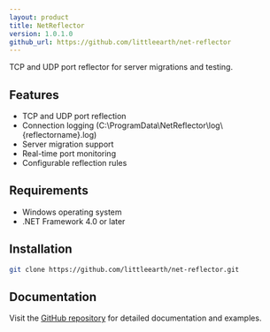 ```yaml
---
layout: product
title: NetReflector
version: 1.0.1.0
github_url: https://github.com/littleearth/net-reflector
---
```


TCP and UDP port reflector for server migrations and testing.

## Features

- TCP and UDP port reflection
- Connection logging (C:\\ProgramData\\NetReflector\\log\\{reflectorname}.log)
- Server migration support
- Real-time port monitoring
- Configurable reflection rules

## Requirements

- Windows operating system
- .NET Framework 4.0 or later

## Installation

```bash
git clone https://github.com/littleearth/net-reflector.git
```

## Documentation

Visit the [GitHub repository](https://github.com/littleearth/net-reflector) for detailed documentation and examples.
